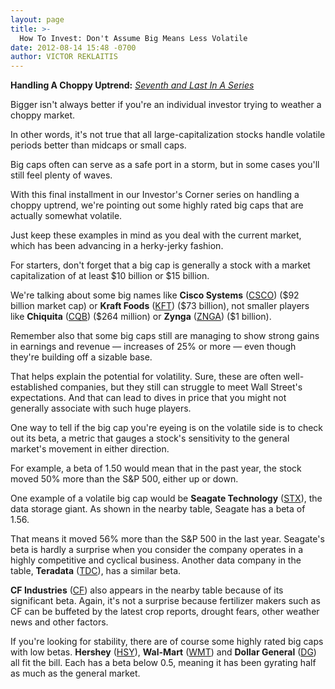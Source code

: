 ```yaml
---
layout: page
title: >-
  How To Invest: Don't Assume Big Means Less Volatile
date: 2012-08-14 15:48 -0700
author: VICTOR REKLAITIS
---
```





**Handling A Choppy Uptrend:** *[Seventh and Last In A Series](http://news.investors.com/specialreport/621258/201208071356/handling-a-choppy-uptrend.aspx)*

  

Bigger isn't always better if you're an individual investor trying to weather a choppy market.

  

In other words, it's not true that all large-capitalization stocks handle volatile periods better than midcaps or small caps.

  

Big caps often can serve as a safe port in a storm, but in some cases you'll still feel plenty of waves.

  

With this final installment in our Investor's Corner series on handling a choppy uptrend, we're pointing out some highly rated big caps that are actually somewhat volatile.

  

Just keep these examples in mind as you deal with the current market, which has been advancing in a herky-jerky fashion.

  

For starters, don't forget that a big cap is generally a stock with a market capitalization of at least \$10 billion or \$15 billion.

  

We're talking about some big names like **Cisco Systems** ([CSCO](https://research.investors.com/quote.aspx?symbol=CSCO)) (\$92 billion market cap) or **Kraft Foods** ([KFT](https://research.investors.com/quote.aspx?symbol=KFT)) (\$73 billion), not smaller players like **Chiquita** ([CQB](https://research.investors.com/quote.aspx?symbol=CQB)) (\$264 million) or **Zynga** ([ZNGA](https://research.investors.com/quote.aspx?symbol=ZNGA)) (\$1 billion).

  

Remember also that some big caps still are managing to show strong gains in earnings and revenue — increases of 25% or more — even though they're building off a sizable base.

  

That helps explain the potential for volatility. Sure, these are often well-established companies, but they still can struggle to meet Wall Street's expectations. And that can lead to dives in price that you might not generally associate with such huge players.

  

One way to tell if the big cap you're eyeing is on the volatile side is to check out its beta, a metric that gauges a stock's sensitivity to the general market's movement in either direction.

  

For example, a beta of 1.50 would mean that in the past year, the stock moved 50% more than the S&P 500, either up or down.

  

One example of a volatile big cap would be **Seagate Technology** ([STX](https://research.investors.com/quote.aspx?symbol=STX)), the data storage giant. As shown in the nearby table, Seagate has a beta of 1.56.

  

That means it moved 56% more than the S&P 500 in the last year. Seagate's beta is hardly a surprise when you consider the company operates in a highly competitive and cyclical business. Another data company in the table, **Teradata** ([TDC](https://research.investors.com/quote.aspx?symbol=TDC)), has a similar beta.

  

**CF Industries** ([CF](https://research.investors.com/quote.aspx?symbol=CF)) also appears in the nearby table because of its significant beta. Again, it's not a surprise because fertilizer makers such as CF can be buffeted by the latest crop reports, drought fears, other weather news and other factors.

  

If you're looking for stability, there are of course some highly rated big caps with low betas. **Hershey** ([HSY](https://research.investors.com/quote.aspx?symbol=HSY)), **Wal-Mart** ([WMT](https://research.investors.com/quote.aspx?symbol=WMT)) and **Dollar General** ([DG](https://research.investors.com/quote.aspx?symbol=DG)) all fit the bill. Each has a beta below 0.5, meaning it has been gyrating half as much as the general market.




